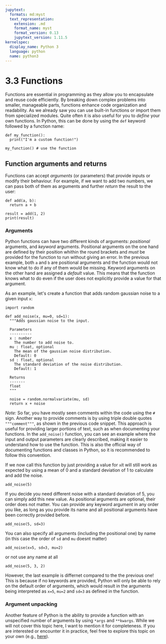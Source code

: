 ```yaml
---
jupytext:
  formats: md:myst
  text_representation:
    extension: .md
    format_name: myst
    format_version: 0.13
    jupytext_version: 1.11.5
kernelspec:
  display_name: Python 3
  language: python
  name: python3
---
```


# 3.3 Functions

Functions are essential in programming as they allow you to encapsulate and reuse code efficiently. By breaking down complex problems into smaller, manageable parts, functions enhance code organization and readability. As we already saw you can use built-in functions or import them from specialized modules. Quite often it is also useful for you to *define* your own functions. In Python, this can be done by using the `def` keyword followed by a function name:

```{code-cell}
def my_function():
  print("I'm a custom function!")

my_function() # use the function
```

## Function arguments and returns

Functions can accept *arguments* (or parameters) that provide inputs or modify their behaviour. For example, if we want to add two numbers, we can pass both of them as arguments and further *return* the result to the user:

```{code-cell}
def add(a, b):
  return a + b

result = add(1, 2)
print(result)
```

### Arguments

Python functions can have two different kinds of arguments: *positional* arguments, and *keyword* arguments. Positional arguments on the one hand are defined by their position whithin the round brackets and *must* be provided for the function to run without giving an error. In the previous example, both `a` and `b` are positional arguments and the function would not know what to do if any of them would be missing. Keyword arguments on the other hand are assigned a *default* value. This means that the function knows what to do even if the user does not explicitly provide a value for that argument. 

As an example, let's create a function that adds random gaussian noise to a given input `x`:

```{code-cell}
import random

def add_noise(x, mu=0, sd=1):
  """Adds gaussian noise to the input.

  Parameters
  ----------
  x : number
    The number to add noise to.
  mu : float, optional
    The mean of the gaussian noise distribution.
    Default: 0
  sd : float, optional
    The standard deviation of the noise distribution.
    Default: 1

  Returns
  -------
  float
  """

  noise = random.normalvariate(mu, sd)
  return x + noise
```

*Note:* So far, you have mostly seen comments within the code using the `#` sign. Another way to provide comments is by using triple double quotes `"""comment"""`, as shown in the previous code snippet. This approach is useful for providing larger portions of text, such as when documenting your functions. In the `add_noise()` function, you can see an example where the input and output parameters are clearly described, making it easier to understand how to use the function. This is also the official way of documenting functions and classes in Python, so it is recommended to follow this convention.

If we now call this function by just providing a value for `x`it will still work as expected by using a mean of 0 and a standard deviation of 1 to calculate and add the noise.

```{code-cell}
add_noise(5)
```

If you decide you need different noise with a standard deviation of 5, you can simply add this new value. As positional arguments are optional, their order does not matter. You can provide any keyword argument in any order you like, as long as you provide its name and all positional arguments have been correctly provided before.

```{code-cell}
add_noise(5, sd=3)
```

You can also specify all arguments (including the positional one) by name (in this case the order of `sd` and `mu` doesnt matter)

```{code-cell}
add_noise(x=5, sd=3, mu=2)
```

or not use any name at all

```{code-cell}
add_noise(5, 3, 2)
```

However, the last example is differnet compared to the the previous one! This is because if no keywords are provided, Python will only be able to rely on the default order of arguments, which would result in the arguments being interpreted as `x=5`, `mu=2` and `sd=3` as defined in the function.

### Argument unpacking

Another feature of Python is the ability to provide a function with an unspecified number of arguments by using `*args` and `**kwargs`. While we will not cover this topic here, I want to mention it for completeness. If you are interested or encounter it in practice, feel free to explore this topic on your own (e.g., [here](https://book.pythontips.com/en/latest/args_and_kwargs.html)).